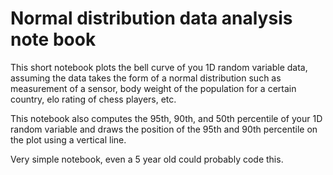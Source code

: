 # Normal distribution data analysis note book
This short notebook plots the bell curve of you 1D random variable data, assuming the data takes the form of a normal distribution such as measurement of a sensor, 
body weight of the population for a certain country, elo rating of chess players, etc. 

This notebook also computes the 95th, 90th, and 50th percentile of your 1D random 
variable and draws the position of the 95th and 90th percentile on the plot using a vertical line.

Very simple notebook, even a 5 year old could probably code this. 
